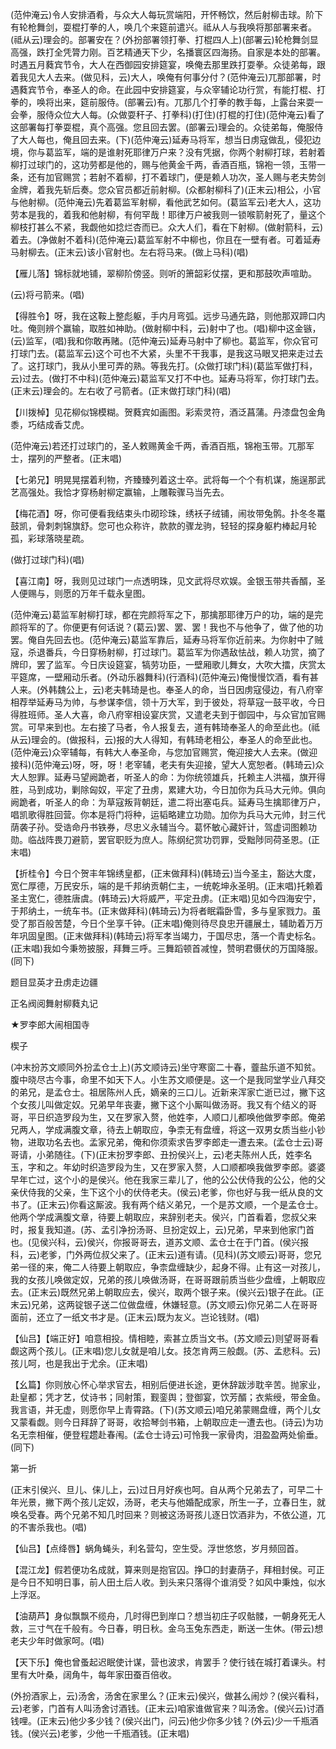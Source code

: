 <!-- { "loadSidebar": true } -->
(范仲淹云)令人安排酒肴，与众大人每玩赏端阳，开怀畅饮，然后射柳击球。阶下有轮枪舞剑，耍棍打拳的人，唤几个来筵前遣兴。祗从人与我唤将那部署来者。(祗从云)理会的。部署安在？(外扮部署领打拳、打棍四人上)(部署云)轮枪舞剑显高强，跌打全凭膂力刚。百艺精通天下少，名播寰区四海扬。自家是本处的部署。时遇五月蕤宾节令，大人在西御园安排筵宴，唤俺去那里跌打耍拳。众徒弟每，跟着我见大人去来。(做见科，云)大人，唤俺有何事分付？(范仲淹云)兀那部署，时遇蕤宾节令，奉圣人的命。在此园中安排筵宴，与众宰辅论功行赏，有能打棍、打拳的，唤将出来，筵前服侍。(部署云)有。兀那几个打拳的教手每，上露台来耍一会拳，服侍众位大人每。(众做耍秆子、打拳科)(打住)(打棍的打住)(范仲淹云)看了这部署每打拳耍棍，真个高强。您且回去罢。(部署云)理会的。众徒弟每，俺服侍了大人每也，俺且回去来。(下)(范仲淹云)延寿马将军，想当日虏寇做乱，侵犯边境，你与葛监军，端的是谁射死耶律万户来？没有凭据，你两个射柳打球，若射着柳打过球门的，这功劳都是他的，赐与他黄金千两，香酒百瓶，锦袍一领，玉带一条，还有加官赐赏；若射不着柳，打不着球门，便是赖人功次，圣人赐与老夫势剑金牌，着我先斩后奏。您众官员都近前射柳。(众都射柳科了)(正末云)相公，小官与他射柳。(范仲淹云)先着葛监军射柳，看他武艺如何。(葛监军云)老大人，这功劳本是我的，着我和他射柳，有何罕哉！耶律万户被我则一锁喉箭射死了，量这个柳枝打甚么不紧，我觑他如捻烂杏而已。众大人们，看在下射柳。(做射箭科，云)着去。(净做射不着科)(范仲淹云)葛监军射不中柳也，你且在一壁有者。可着延寿马射柳去。(正末云)该小官射也。左右将马来。(做上马科)(唱)

【雁儿落】锦标就地铺，翠柳阶傍竖。则听的箫韶彩仗摆，更和那鼓吹声喧助。

(云)将弓箭来。(唱)

【得胜令】呀，我在这鞍上整彪躯，手内月弯弧。远步马通先路，则他那双蹄口内吐。俺则辨个赢输，取胜如神助。(做射柳中科，云)射中了也。(唱)柳中这金镞，(云)监军，(唱)我和你敢再赌。(范仲淹云)延寿马射中了柳也。葛监军，你众官可打球门去。(葛监军云)这个可也不大紧，头里不干我事，是我这马眼叉把来走过去了。这打球门，我从小里可弄的熟。等我先打。(众做打球门科)(葛监军做打科，云)过去。(做打不中科)(范仲淹云)葛监军又打不中也。延寿马将军，你打球门去。(正末云)理会的。左右收了弓箭者。(正末做打球门科)(唱)

【川拨棹】见花柳似锦模糊。贺蕤宾如画图。彩索灵符，酒泛菖蒲。丹漆盘包金角黍，巧结成香艾虎。

(范仲淹云)若还打过球门的，圣人敕赐黄金千两，香酒百瓶，锦袍玉带。兀那军士，摆列的严整者。(正末唱)

【七弟兄】明晃晃摆着利物，齐臻臻列着这士卒。武将每一个个有机谋，施逞那武艺高强处。我恰才穿杨射柳定赢输，上雕鞍骤马当先去。

【梅花酒】呀，你可便看我结束头巾砌珍珠，绣袄子绒铺，闹妆带兔鹘。扑冬冬鼍鼓凯，骨刺刺锦旗舒。您可也众称许，款款的骤龙驹，轻轻的探身躯杓棒起月轮孤，彩球落晓星疏。

(做打过球门科)(唱)

【喜江南】呀，我则见过球门一点透明珠，见文武将尽欢娱。金银玉带共香醑，圣人便赐与，则愿的万年千载永皇图。

(范仲淹云)葛监军射柳打球，都在完颜将军之下，那擒那耶律万户的功，端的是完颜将军的了。你便更有何话说？(葛云)罢、罢、罢！我也不与他争了，做了他的功罢。俺自先回去也。(范仲淹云)葛监军靠后，延寿马将军你近前来。为你射中了贼寇，杀退番兵，今日穿杨射柳，打过球门。葛监军为你遇敌怯战，赖人功赏，摘了牌印，罢了监军。今日庆设筵宴，犒劳功臣，一壁厢歌儿舞女，大吹大擂，庆赏太平筵席，一壁厢动乐者。(外动乐器舞科)(行酒科)(范仲淹云)俺慢慢饮酒，看有甚人来。(外韩魏公上，云)老夫韩琦是也。奉圣人的命，当日因虏寇侵边，有八府宰相荐举延寿马为帅，与参谋李信，领十万大军，到于彼处，将草寇一鼓平收，今日得胜班师。圣人大喜，命八府宰相设宴庆赏，又遣老夫到于御园中，与众官加官赐赏。可早来到也。左右接了马者，令人报复去，道有韩琦奉圣人的命至此也。(祗从云)理会的。(做报科，云)报的大人得知，有韩琦老相公，奉圣人的命至此也。(范仲淹云)众宰辅每，有韩大人奉圣命，与您加官赐赏，俺迎接大人去来。(做迎接科)(范仲淹云)呀，呀，呀！老宰辅，老夫有失迎接，望大人宽恕者。(韩琦云)众大人恕罪。延寿马望阙跪者，听圣人的命：为你统领雄兵，托赖主人洪福，旗开得胜，马到成功，剿除匈奴，平定了丑虏，累建大功，今日加你为兵马大元帅。俱向阙跪者，听圣人的命：为草寇叛背朝廷，遣二将出塞屯兵。延寿马生擒耶律万户，唱凯歌得胜回营。你本是将门将种，运韬略建立功勋。加你为兵马大元帅，封三代荫袭子孙。受诰命丹书铁券，尽忠义永辅当今。葛怀敏心藏奸计，驾虚词图赖功勋。临战阵畏刀避箭，罢官职贬为庶人。陈纲纪赏功罚罪，受黜陟同荷圣恩。(正末唱)

【折桂令】今日个贺丰年锦绣皇都，(正末做拜科)(韩琦云)当今圣主，豁达大度，宽仁厚德，万民安乐，端的是千邦纳贡朝仁主，一统乾坤永圣明。(正末唱)托赖着圣主宽仁，德胜唐虞。(韩琦云)大将威严，平定丑虏。(正末唱)见如今四海安宁，于邦纳土，一统车书。(正末做拜科)(韩琦云)为将者眠霜卧雪，多与皇家戮力。虽受了那百般苦楚，今日个坐享千钟。(正末唱)俺则待尽良忠开疆展土，辅助着万万年巩固皇图。(正末做拜科)(韩琦云)将军孝当竭力，于国尽忠，落一个青史标名。(正末唱)我如今秉笏披服，拜舞三呼。三舞蹈顿首减惶，赞明君慑伏的万国降服。(同下)

题目显英才丑虏走边疆

正名阀阅舞射柳蕤丸记
　

★罗李郎大闹相国寺

楔子

(冲末扮苏文顺同外扮孟仓士上)(苏文顺诗云)坐守寒窗二十春，虀盐乐道不知贫。腹中晓尽古今事，命里不如天下人。小生苏文顺便是。这一个是我同堂学业八拜交的弟兄，是孟仓士。祖居陈州人氏，嫡亲的三口儿。近新来浑家亡逝已过，撇下这个女孩儿叫做定奴。兄弟早年丧妻，撇下这个小厮叫做汤哥。我又有个结义的哥哥，平日织造罗段为生，又在罗家入赘，他姓李，人顺口儿都唤他做罗李郎。俺弟兄两人，学成满腹文章，待去上朝取应，争柰无有盘缠，将这一双男女质当些小钞物，进取功名去也。孟家兄弟，俺和你须索求告罗李郎走一遭去来。(孟仓士云)哥哥请，小弟随往。(下)(正末扮罗李郎、丑扮侯兴上，云)老夫陈州人氏，姓李名玉，字和之。年幼时织造罗段为生，又在罗家入赘，人口顺都唤我做罗李郎。婆婆早年亡过，这个小的是侯兴。他在我家三辈儿了，他的公公伏侍我的公公，他的父亲伏侍我的父亲，生下这个小的伏侍老夫。(侯云)老爹，你也好与我一纸从良的文书了。(正末云)你看这厮波。我有两个结义弟兄，一个是苏文顺，一个是孟仓士。他两个学成满腹文章，待要上朝取应，来辞别老夫。侯兴，门首看着，您叔父来时，报复我知道。(苏、孟引净扮汤哥、旦扮定奴上，云)兄弟，早来到他家门首也。(见侯兴科，云)侯兴，你报哥哥去，道苏文顺、孟仓士在于门首。(侯兴报科，云)老爹，门外两位叔父来了。(正末云)道有请。(见科)(苏文顺云)哥哥，您兄弟一径的来，俺二人待要上朝取应，争柰盘缠缺少，起身不得。止有这一对孩儿，我的女孩儿唤做定奴，兄弟的孩儿唤做汤哥，在哥哥跟前质当些少盘缠，上朝取应去。(正末云)既然兄弟上朝取应去，侯兴，取两个银子来。(侯兴云)银子在此。(正末云)兄弟，这两锭银子送二位做盘缠，休嫌轻意。(苏文顺云)你兄弟二人在哥哥面前，还立了一纸文书才是。(正末云)既为友义。岂论钱财。(唱)

【仙吕】【端正好】咱意相投。情相睦，索甚立质当文书。(苏文顺云)则望哥哥看觑这两个孩儿。(正末唱)您儿女就是咱儿女。技怎肯两三般觑。(苏、孟悲科。云)孩儿呵，也是我出于尤余。(正末唱)

【幺篇】你则放心怀心举求官去，相别后便进长途，更休辞跋涉耽辛苦。抛家业，赴皇都；凭才艺，仗诗书；同射策，觐銮舆；登御宴，饮芳醑；衣紫绶，带金鱼。我言语，并无虚，则愿你早上青霄路。(下)(苏文顺云)咱兄弟蒙赐盘缠，两个儿女又蒙看觑。则今日拜辞了哥哥，收拾琴剑书箱，上朝取应走一遭去也。(诗云)为功名无柰相催，便登程趱赴春闱。(孟仓士诗云)可怜我一家骨肉，泪盈盈两处偷垂。(同下)

第一折

(正末引侯兴、旦儿、俫儿上，云)过日月好疾也呵。自从两个兄弟去了，可早二十年光景，撇下两个孩儿定奴，汤哥，老夫与他婚配成家，所生一子，立春日生，就唤名受春。两个兄弟不知几时回来？则被这汤哥孩儿逐日饮酒非为，不依公道，兀的不害杀我也。(唱)

【仙吕】【点绛唇】蜗角蝇头，利名营勾，空生受。浮世悠悠，岁月频回首。

【混江龙】假若便功名成就，算来则是抱官囚。挣□的封妻荫子，拜相封侯。可正是今日不知明日事，前人田土后人收。到头来只落得个谁消受？如风中秉烛，似水上浮沤。

【油葫芦】身似飘飘不缆舟，几时得巴到岸口？想当初庄子叹骷髅，一朝身死无人救，三寸气在千般有。今日春，明日秋。金乌玉兔东西走，断送一生休。(带云)想老夫少年时做家呵。(唱)

【天下乐】俺也曾蚤起迟眠使计谋，营也波求，肯罢手？使行钱在城打着课头。村里有大叶桑，阔角牛，每年家田蚕百倍收。

(外扮酒家上，云)汤舍，汤舍在家里么？(正末云)侯兴，做甚么闹炒？(侯兴看科，云)老爹，门首有人叫汤舍讨酒钱。(正末云)咱家谁做官来？叫汤舍。(侯兴云)讨酒钱哩。(正末云)他少多少钱？(侯兴出门，问云)他少你多少钱？(外云)少一千瓶酒钱。(侯兴云)老爹，少他一千瓶酒钱。(正末唱)

